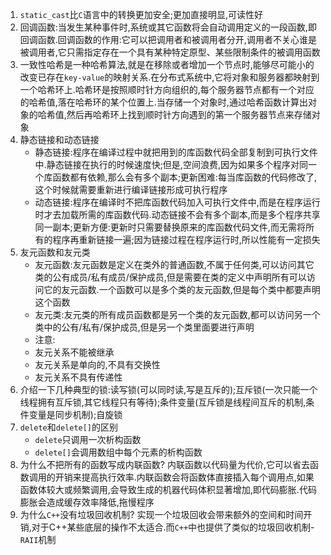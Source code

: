 1. `static_cast`比`C`语言中的转换更加安全;更加直接明显,可读性好
2. 回调函数:当发生某种事件时,系统或其它函数将会自动调用定义的一段函数,即回调函数.回调函数的作用:它可以把调用者和被调用者分开,调用者不关心谁是被调用者,它只需指定存在一个具有某种特定原型、某些限制条件的被调用函数
3. 一致性哈希是一种哈希算法,就是在移除或者增加一个节点时,能够尽可能小的改变已存在`key-value`的映射关系.在分布式系统中,它将对象和服务器都映射到一个哈希环上.哈希环是按照顺时针方向组织的,每个服务器节点都有一个对应的哈希值,落在哈希环的某个位置上.当存储一个对象时,通过哈希函数计算出对象的哈希值,然后再哈希环上找到顺时针方向遇到的第一个服务器节点来存储对象
4. 静态链接和动态链接
   * 静态链接:程序在编译过程中就把用到的库函数代码全部复制到可执行文件中.静态链接在执行的时候速度快;但是,空间浪费,因为如果多个程序对同一个库函数都有依赖,那么会有多个副本;更新困难:每当库函数的代码修改了,这个时候就需要重新进行编译链接形成可执行程序
   * 动态链接:程序在编译时不把库函数代码加入可执行文件中,而是在程序运行时才去加载所需的库函数代码.动态链接不会有多个副本,而是多个程序共享同一副本;更新方便:更新时只需要替换原来的库函数代码文件,而无需将所有的程序再重新链接一遍;因为链接过程在程序运行时,所以性能有一定损失
5. 友元函数和友元类
   * 友元函数:友元函数是定义在类外的普通函数,不属于任何类,可以访问其它类的公有成员/私有成员/保护成员,但是需要在类的定义中声明所有可以访问它的友元函数.一个函数可以是多个类的友元函数,但是每个类中都要声明这个函数
   * 友元类:友元类的所有成员函数都是另一个类的友元函数,都可以访问另一个类中的公有/私有/保护成员,但是另一个类里面要进行声明
   * 注意:
    - 友元关系不能被继承
    - 友元关系是单向的,不具有交换性
    - 友元关系不具有传递性
6. 介绍一下几种典型的锁:读写锁(可以同时读,写是互斥的);互斥锁(一次只能一个线程拥有互斥锁,其它线程只有等待);条件变量(互斥锁是线程间互斥的机制,条件变量是同步机制);自旋锁
7. `delete`和`delete[]`的区别
   * `delete`只调用一次析构函数
   * `delete[]`会调用数组中每个元素的析构函数
8. 为什么不把所有的函数写成内联函数?
   内联函数以代码量为代价,它可以省去函数调用的开销来提高执行效率.内联函数会将函数体直接插入每个调用点,如果函数体较大或频繁调用,会导致生成的机器代码体积显著增加,即代码膨胀.代码膨胀会造成缓存效率降低,拖慢程序
9. 为什么`C++`没有垃圾回收机制?
    实现一个垃圾回收会带来额外的空间和时间开销,对于C++某些底层的操作不太适合.而`C++`中也提供了类似的垃圾回收机制-`RAII`机制